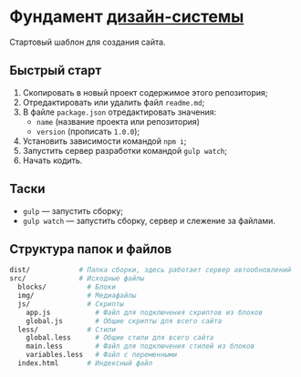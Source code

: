 # Фундамент [дизайн-системы](https://github.com/constlab/sedona)

Стартовый шаблон для создания сайта.

## Быстрый старт

1. Скопировать в новый проект содержимое этого репозитория;
2. Отредактировать или удалить файл `readme.md`;
3. В файле `package.json` отредактировать значения:
	* `name` (название проекта или репозитория)
	* `version` (прописать `1.0.0`);
4. Установить зависимости командой `npm i`;
5. Запустить сервер разработки командой `gulp watch`;
6. Начать кодить.

## Таски

* `gulp` — запустить сборку;
* `gulp watch` — запустить сборку, сервер и слежение за файлами.

## Структура папок и файлов

```bash
dist/            # Папка сборки, здесь работает сервер автообновлений 
src/             # Исходные файлы
  blocks/          # Блоки
  img/             # Медиафайлы
  js/              # Скрипты
    app.js           # Файл для подключения скриптов из блоков
    global.js        # Общие скрипты для всего сайта
  less/            # Стили
    global.less      # Общие стили для всего сайта
    main.less        # Файл для подключения стилей из блоков
    variables.less   # Файл с переменными
  index.html       # Индексный файл
```
